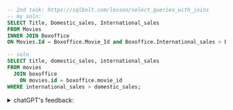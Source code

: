 ```sql
-- 2nd task: https://sqlbolt.com/lesson/select_queries_with_joins
-- my soln:
SELECT Title, Domestic_sales, International_sales
FROM Movies
INNER JOIN Boxoffice
ON Movies.Id = Boxoffice.Movie_Id and Boxoffice.International_sales > Boxoffice.Domestic_sales;

-- soln
SELECT title, domestic_sales, international_sales
FROM movies
  JOIN boxoffice
    ON movies.id = boxoffice.movie_id
WHERE international_sales > domestic_sales;
```
<details><summary>chatGPT's feedback: </summary>

  
Both queries retrieve the same data but differ in how they apply the condition `international_sales > domestic_sales`.  

### **Key Differences**  

| Aspect | First Query (`INNER JOIN ... ON ... AND condition`) | Second Query (`JOIN ... WHERE condition`) |
|--------|-----------------------------------------------------|------------------------------------------|
| **Condition Placement** | The filter `Boxoffice.International_sales > Boxoffice.Domestic_sales` is inside the `ON` clause of the `JOIN`. | The filter is applied in the `WHERE` clause after the join is performed. |
| **Execution Difference** | The join only includes rows where `international_sales > domestic_sales`. If a movie does not meet this condition, it is **excluded from the join itself**. | First, all rows from `movies` and `boxoffice` that match on `movies.id = boxoffice.movie_id` are joined. Then, the `WHERE` condition filters out rows where `international_sales ≤ domestic_sales`. |
| **Effect on Performance** | The database engine may optimize this differently depending on indexes, but generally, filtering in the `ON` clause **restricts data earlier**, potentially improving performance. | Since filtering happens after the join, it may result in **more initial matches** before filtering, which could be less efficient. |
| **Readability & Best Practice** | Less common and can be **confusing** since the `ON` clause is typically used only for matching conditions. | More readable and follows standard SQL practices, as filtering conditions **belong in the WHERE clause**. |

### **Which One is Better?**
- The **second query** is preferred in terms of readability and standard SQL practices.  
- If performance is a concern and an **index exists on `Boxoffice.International_sales` or `Boxoffice.Domestic_sales`**, the first query might be slightly more efficient.

</details>
